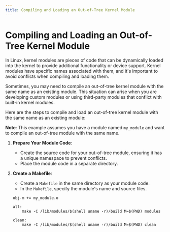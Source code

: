 ```yaml
---
title: Compiling and Loading an Out-of-Tree Kernel Module
---
```


# Compiling and Loading an Out-of-Tree Kernel Module

In Linux, kernel modules are pieces of code that can be dynamically loaded into the kernel to provide additional functionality or device support. Kernel modules have specific names associated with them, and it's important to avoid conflicts when compiling and loading them.

Sometimes, you may need to compile an out-of-tree kernel module with the same name as an existing module. This situation can arise when you are developing custom modules or using third-party modules that conflict with built-in kernel modules.

Here are the steps to compile and load an out-of-tree kernel module with the same name as an existing module:

**Note**: This example assumes you have a module named `my_module` and want to compile an out-of-tree module with the same name.

1. **Prepare Your Module Code**:
   - Create the source code for your out-of-tree module, ensuring it has a unique namespace to prevent conflicts.
   - Place the module code in a separate directory.

2. **Create a Makefile**:
   - Create a `Makefile` in the same directory as your module code.
   - In the `Makefile`, specify the module's name and source files.

   ```make
   obj-m += my_module.o

   all:
       make -C /lib/modules/$(shell uname -r)/build M=$(PWD) modules

   clean:
       make -C /lib/modules/$(shell uname -r)/build M=$(PWD) clean
```
